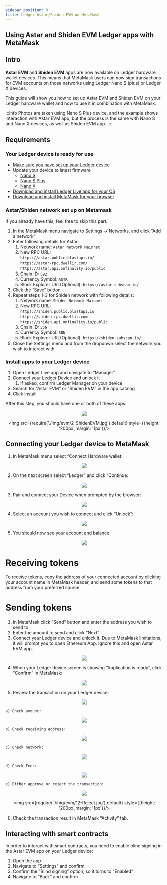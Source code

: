 ```yaml
---
sidebar_position: 9
title: Ledger Astar/Shiden EVM on MetaMask
---
```


## Using Astar and Shiden EVM Ledger apps with MetaMask

## Intro

**Astar EVM** and **Shiden EVM** apps are now available on Ledger hardware wallet devices. This means that MetaMask users can now sign transactions for EVM accounts on those networks using Ledger Nano S (plus) or Ledger X devices.

This guide will show you how to set up Astar EVM and Shiden EVM on your Ledger hardware wallet and how to use it in combination with MetaMask.

:::info
Photos are taken using Nano S Plus device, and the example shows interaction with Astar EVM app, but the process is the same with Nano S and Nano X devices, as well as Shiden EVM app.
:::

## Requirements

### Your Ledger device is ready for use

- [Make sure you have set up your Ledger device](https://support.ledger.com/hc/en-us/articles/360000613793?docs=true)
- Update your device to latest firmware
  - [Nano S](https://support.ledger.com/hc/en-us/articles/360002731113?docs=true)
  - [Nano S Plus](https://support.ledger.com/hc/en-us/articles/4445777839901?docs=true)
  - [Nano X](https://support.ledger.com/hc/en-us/articles/360013349800?docs=true)
- [Download and install Ledger Live app for your OS](https://support.ledger.com/hc/en-us/articles/4404389606417-Download-and-install-Ledger-Live?docs=true)
- [Download and install MetaMask for your browser](https://metamask.io/download/)

### Astar/Shiden network set up on Metamask

If you already have this, feel free to skip this part.

1. In the MetaMask menu navigate to Settings → Networks, and click “Add a network”
2. Enter following details for Astar:
   1. Network name: `Astar Network Mainnet`
   2. New RPC URL:<br />
  `https://astar.public.blastapi.io/`<br />
  `https://astar-rpc.dwellir.com/`<br />
  `https://astar.api.onfinality.io/public`
   3. Chain ID: `592`
   4. Currency Symbol: `ASTR`
   5. Block Explorer URL(Optional): `https://astar.subscan.io/`
3. Click the “Save” button
4. Repeat steps 1-3 for Shiden network with following details:
   1. Network name: `Shiden Network Mainnet`
   2. New RPC URL:<br />
    `https://shiden.public.blastapi.io`<br />
    `https://shiden-rpc.dwellir.com`<br />
    `https://shiden.api.onfinality.io/public`
   3. Chain ID: `336`
   4. Currency Symbol: `SDN`
   5. Block Explorer URL(Optional): `https://shiden.subscan.io/`
5. Close the Settings menu and from the dropdown select the network you wish to interact with

### Install apps to your Ledger device

1. Open Ledger Live app and navigate to “Manager”
2. Connect your Ledger Device and unlock it
   1. If asked, confirm Ledger Manager on your device
3. Search for “Astar EVM” or “Shiden EVM” in the app catalog
4. Click install

After this step, you should have one or both of these apps:

<center>
<div style={{display: 'flex', justifyContent: 'center'}}>
<img src={require('./img/evm/1-AstarEVM.jpg').default} style={{height: '200px',margin: '1px'}}/>

<img src={require('./img/evm/2-ShidenEVM.jpg').default} style={{height: '200px',margin: '1px'}}/>

</div>
</center>

## Connecting your Ledger device to MetaMask

1. In MetaMask menu select “Connect Hardware wallet:

<center>
<img src={require('./img/evm/connect_hw_wallet.png').default} style={{height: "400px"}}/>
</center>

2. On the next screen select “Ledger” and click “Continue:

<center>
<img src={require('./img/evm/select_ledger.png').default} style={{height: "400px"}}/>
</center>

3. Pair and connect your Device when prompted by the browser:

<center>
<img src={require('./img/evm/pair_hid.png').default} style={{height: "400px"}}/>
</center>

4. Select an account you wish to connect and click “Unlock”:

<center>
<img src={require('./img/evm/select_acc.png').default} style={{height: "400px"}}/>
</center>

5. You should now see your account and balance:

<center>
<img src={require('./img/evm/acc_balance.png').default} style={{height: "400px"}}/>
</center>

# Receiving tokens

To receive tokens, copy the address of your connected account by clicking your account name in MetaMask header, and send some tokens to that address from your preferred source.

# Sending tokens

1. In MetaMask click “Send” button and enter the address you wish to send to
2. Enter the amount to send and click “Next”
3. Connect your Ledger device and unlock it. Due to MetaMask limitations, it will prompt you to open Ethereum App. Ignore this and open Astar EVM app.

<center>
<img src={require('./img/evm/confirm_tx.png').default} style={{height: "400px"}}/>
</center>

4. When your Ledger device screen is showing “Application is ready”, click “Confirm” in MetaMask:

<center>
<img src={require('./img/evm/3-ApplicationIsReady.jpg').default} style={{height: '200px',margin: '1px'}}/>
</center>

5. Review the transaction on your Ledger device:

<center>
<img src={require('./img/evm/4-ReviewTransaction.jpg').default} style={{height: '200px',margin: '1px'}}/>
</center>

    a) Check amount:

<center>
<img src={require('./img/evm/5-AmountASTR1.jpg').default} style={{height: '200px',margin: '1px'}}/>
</center>

    b) Check receiving address:

<center>
<img src={require('./img/evm/6-Address.jpg').default} style={{height: '200px',margin: '1px'}}/>
</center>

    c) Check network:

<center>
<img src={require('./img/evm/7-Network_Astar.jpg').default} style={{height: '200px',margin: '1px'}}/>
</center>

    d) Check Fees:

<center>
<img src={require('./img/evm/9-MaxFees_ASTR.jpg').default} style={{height: '200px',margin: '1px'}}/>
</center>

    e) Either approve or reject the transaction:

<center>
<div style={{display: 'flex', justifyContent: 'center'}}>
<img src={require('./img/evm/11-AcceptAndSend.jpg').default} style={{height: '200px',margin: '1px'}}/>

<img src={require('./img/evm/12-Reject.jpg').default} style={{height: '200px',margin: '1px'}}/>

</div>
</center>

6. Check the transaction result in MetaMask “Activity” tab.

## Interacting with smart contracts

In order to interact with smart contracts, you need to enable blind signing in the Astar EVM app on your Ledger device:

1. Open the app
2. Navigate to “Settings” and confirm
3. Confirm the “Blind signing” option, so it turns to “Enabled”
4. Navigate to “Back” and confirm
